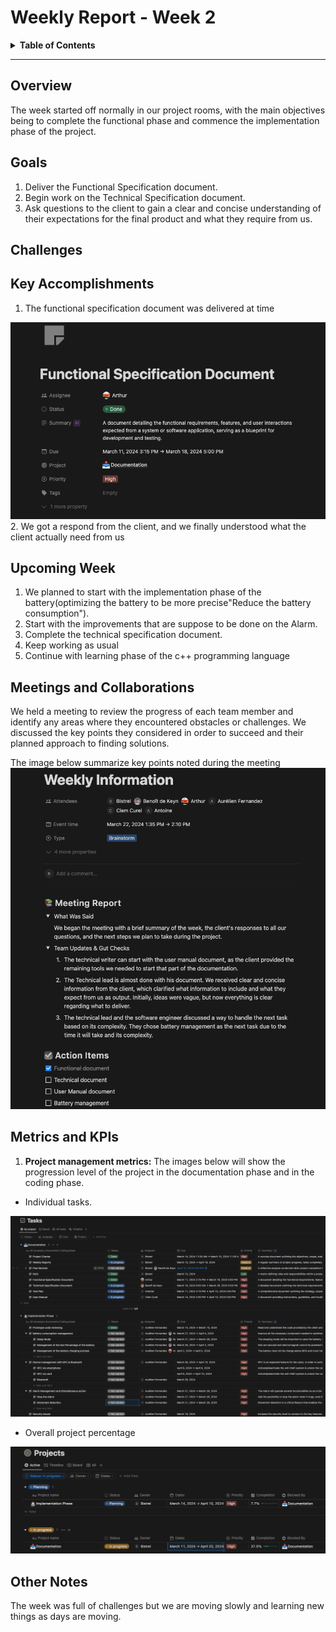 # Weekly Report - Week 2

<details>
<summary><b>Table of Contents</b></summary>

1. [Overview](#overview)
2. [Goals](#goals)
3. [Challenges](#challenges)
4. [Key Accomplishments](#key-accomplishments)
5. [Upcoming Week](#upcoming-week)
6. [Meetings and Collaborations](#meetings-and-collaborations)
7. [Metrics and KPIs](#metrics-and-kpis)
8. [Other Notes](#other-notes)

</details>

------------
## Overview

The week started off normally in our project rooms, with the main objectives being to complete the functional phase and commence the implementation phase of the project.

## Goals

1. Deliver the Functional Specification document.
2. Begin work on the Technical Specification document.
3. Ask questions to the client to gain a clear and concise understanding of their expectations for the final product and what they require from us.

## Challenges


## Key Accomplishments

1. The functional specification document was delivered at time
<img src="images/fucntional.png">
2. We got a respond from the client, and we finally understood what the client actually need from us

## Upcoming Week

1. We planned to start with the implementation phase of the battery(optimizing the battery to be more precise"Reduce the battery consumption").
2. Start with the improvements that are suppose to be done on the Alarm.
2. Complete the technical specification document.
3. Keep working as usual
4. Continue with learning phase of the c++ programming language

## Meetings and Collaborations

We held a meeting to review the progress of each team member and identify any areas where they encountered obstacles or challenges. We discussed the key points they considered in order to succeed and their planned approach to finding solutions.

The image below summarize key points noted during the meeting
<img src="images/Week2_meeting.png">


## Metrics and KPIs

1. **Project management metrics:**
The images below will show the progression level of the project in the documentation phase and in the coding phase.
- Individual tasks.
<img src="images/week2_tasks.png">

- Overall project percentage
<img src="images/Progression.png">


## Other Notes

The week was full of challenges but we are moving slowly and learning new things as days are moving.
